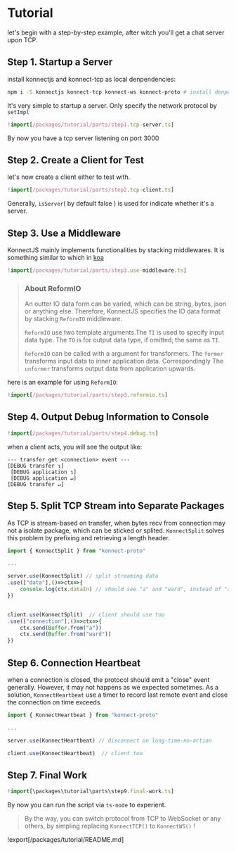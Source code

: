 # Tutorial
let's begin with a step-by-step example, after witch you'll get a chat server upon TCP.
## Step 1. Startup a Server
install konnectjs and konnect-tcp as local denpendencies:
```bash
npm i -S konnectjs konnect-tcp konnect-ws konnect-proto # install denpendencies locally
```
It's very simple to startup a server. Only specify the network protocol by `setImpl`
```typescript
!import[/packages/tutorial/parts/step1.tcp-server.ts]
```
By now you have a tcp server listening on port 3000

## Step 2. Create a Client for Test
let's now create a client either to test with.
```typescript
!import[/packages/tutorial/parts/step2.tcp-client.ts]
```
Generally, `isServer`( by default false ) is used for indicate whether it's a server.

## Step 3. Use a Middleware
KonnectJS mainly implements functionalities by stacking middlewares. It is something similar to which in [koa](https://github.com/koajs/koa)
```typescript
!import[/packages/tutorial/parts/step3.use-middleware.ts]
```
> ### About ReformIO
> An outter IO data form can be varied, which can be string, bytes, json or anything else. Therefore, KonnectJS specifies the IO data format by stacking `ReformIO` middleware.
>
> `ReformIO` use two template arguments.The `TI` is used to specify input data type. The `TO` is for output data type, if omitted, the same as `TI`.
>
>`ReformIO` can be called with a argument for transformers. The `former` transforms input data to inner application data. Correspondingly The `unformer` transforms output data from application upwards.

here is an example for using `ReformIO`:
```typescript
!import[/packages/tutorial/parts/step3.reformio.ts]
```
## Step 4. Output Debug Information to Console
```typescript
!import[/packages/tutorial/parts/step4.debug.ts]
```
when a client acts, you will see the output like:
```
--- transfer get <connection> event ---
[DEBUG transfer ↴]
 [DEBUG application ↴]
 [DEBUG application ↵]
[DEBUG transfer ↵]
```
## Step 5. Split TCP Stream into Separate Packages
As TCP is stream-based on transfer, when bytes recv from connection may not a isolate package, which can be sticked or splited. `KonnectSplit` solves this problem by prefixing and retrieving a length header.

```typescript
import { KonnectSplit } from "konnect-proto"

...

server.use(KonnectSplit) // split streaming data
.use(["data"],()=>ctx=>{
    console.log(ctx.dataIn) // should see "a" and "ward", instead of "award"
})


client.use(KonnectSplit)  // client should use too
.use(["connection"],()=>ctx=>{
    ctx.send(Buffer.from("a"))
    ctx.send(Buffer.from("ward"))
})
```

## Step 6. Connection Heartbeat
when a connection is closed, the protocol should emit a "close" event generally. However, it may not happens as we expected sometimes. As a solution, `KonnectHeartbeat` use a timer to record last remote event and close the connection on time exceeds.
```typescript
import { KonnectHeartbeat } from "konnect-proto"

...

server.use(KonnectHeartbeat) // disconnect on long-time-no-action

client.use(KonnectHeartbeat)  // client too
```

## Step 7. Final Work
```typescript
!import[\packages\tutorial\parts\step9.final-work.ts]
```
By now you can run the script via `ts-node` to experient.


> By the way, you can switch protocol from TCP to WebSocket or any others, by simpling replacing `KonnectTCP()` to `KonnectWS()` !

!export[/packages/tutorial/README.md]
